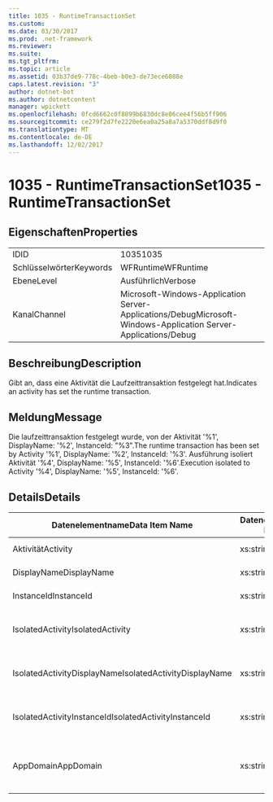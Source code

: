 ```yaml
---
title: 1035 - RuntimeTransactionSet
ms.custom: 
ms.date: 03/30/2017
ms.prod: .net-framework
ms.reviewer: 
ms.suite: 
ms.tgt_pltfrm: 
ms.topic: article
ms.assetid: 03b37de9-778c-4beb-b0e3-de73ece6088e
caps.latest.revision: "3"
author: dotnet-bot
ms.author: dotnetcontent
manager: wpickett
ms.openlocfilehash: 0fcd6662c0f8899b6830dc8e06cee4f56b5ff906
ms.sourcegitcommit: ce279f2d7fe2220e6ea0a25a8a7a5370ddf8d9f0
ms.translationtype: MT
ms.contentlocale: de-DE
ms.lasthandoff: 12/02/2017
---
```

# <a name="1035---runtimetransactionset"></a><span data-ttu-id="75d22-102">1035 - RuntimeTransactionSet</span><span class="sxs-lookup"><span data-stu-id="75d22-102">1035 - RuntimeTransactionSet</span></span>
## <a name="properties"></a><span data-ttu-id="75d22-103">Eigenschaften</span><span class="sxs-lookup"><span data-stu-id="75d22-103">Properties</span></span>  
  
|||  
|-|-|  
|<span data-ttu-id="75d22-104">ID</span><span class="sxs-lookup"><span data-stu-id="75d22-104">ID</span></span>|<span data-ttu-id="75d22-105">1035</span><span class="sxs-lookup"><span data-stu-id="75d22-105">1035</span></span>|  
|<span data-ttu-id="75d22-106">Schlüsselwörter</span><span class="sxs-lookup"><span data-stu-id="75d22-106">Keywords</span></span>|<span data-ttu-id="75d22-107">WFRuntime</span><span class="sxs-lookup"><span data-stu-id="75d22-107">WFRuntime</span></span>|  
|<span data-ttu-id="75d22-108">Ebene</span><span class="sxs-lookup"><span data-stu-id="75d22-108">Level</span></span>|<span data-ttu-id="75d22-109">Ausführlich</span><span class="sxs-lookup"><span data-stu-id="75d22-109">Verbose</span></span>|  
|<span data-ttu-id="75d22-110">Kanal</span><span class="sxs-lookup"><span data-stu-id="75d22-110">Channel</span></span>|<span data-ttu-id="75d22-111">Microsoft-Windows-Application Server-Applications/Debug</span><span class="sxs-lookup"><span data-stu-id="75d22-111">Microsoft-Windows-Application Server-Applications/Debug</span></span>|  
  
## <a name="description"></a><span data-ttu-id="75d22-112">Beschreibung</span><span class="sxs-lookup"><span data-stu-id="75d22-112">Description</span></span>  
 <span data-ttu-id="75d22-113">Gibt an, dass eine Aktivität die Laufzeittransaktion festgelegt hat.</span><span class="sxs-lookup"><span data-stu-id="75d22-113">Indicates an activity has set the runtime transaction.</span></span>  
  
## <a name="message"></a><span data-ttu-id="75d22-114">Meldung</span><span class="sxs-lookup"><span data-stu-id="75d22-114">Message</span></span>  
 <span data-ttu-id="75d22-115">Die laufzeittransaktion festgelegt wurde, von der Aktivität '%1', DisplayName: '%2', InstanceId: "%3".</span><span class="sxs-lookup"><span data-stu-id="75d22-115">The runtime transaction has been set by Activity '%1', DisplayName: '%2', InstanceId: '%3'.</span></span>  <span data-ttu-id="75d22-116">Ausführung isoliert Aktivität '%4', DisplayName: '%5', InstanceId: '%6'.</span><span class="sxs-lookup"><span data-stu-id="75d22-116">Execution isolated to Activity '%4', DisplayName: '%5', InstanceId: '%6'.</span></span>  
  
## <a name="details"></a><span data-ttu-id="75d22-117">Details</span><span class="sxs-lookup"><span data-stu-id="75d22-117">Details</span></span>  
  
|<span data-ttu-id="75d22-118">Datenelementname</span><span class="sxs-lookup"><span data-stu-id="75d22-118">Data Item Name</span></span>|<span data-ttu-id="75d22-119">Datenelementtyp</span><span class="sxs-lookup"><span data-stu-id="75d22-119">Data Item Type</span></span>|<span data-ttu-id="75d22-120">Beschreibung</span><span class="sxs-lookup"><span data-stu-id="75d22-120">Description</span></span>|  
|--------------------|--------------------|-----------------|  
|<span data-ttu-id="75d22-121">Aktivität</span><span class="sxs-lookup"><span data-stu-id="75d22-121">Activity</span></span>|<span data-ttu-id="75d22-122">xs:string</span><span class="sxs-lookup"><span data-stu-id="75d22-122">xs:string</span></span>|<span data-ttu-id="75d22-123">Der Typname der Aktivität.</span><span class="sxs-lookup"><span data-stu-id="75d22-123">The type name of the activity.</span></span>|  
|<span data-ttu-id="75d22-124">DisplayName</span><span class="sxs-lookup"><span data-stu-id="75d22-124">DisplayName</span></span>|<span data-ttu-id="75d22-125">xs:string</span><span class="sxs-lookup"><span data-stu-id="75d22-125">xs:string</span></span>|<span data-ttu-id="75d22-126">Der Anzeigename der Aktivität.</span><span class="sxs-lookup"><span data-stu-id="75d22-126">The display name of the activity.</span></span>|  
|<span data-ttu-id="75d22-127">InstanceId</span><span class="sxs-lookup"><span data-stu-id="75d22-127">InstanceId</span></span>|<span data-ttu-id="75d22-128">xs:string</span><span class="sxs-lookup"><span data-stu-id="75d22-128">xs:string</span></span>|<span data-ttu-id="75d22-129">Die Instanz-ID der Aktivität.</span><span class="sxs-lookup"><span data-stu-id="75d22-129">The instance id of the activity.</span></span>|  
|<span data-ttu-id="75d22-130">IsolatedActivity</span><span class="sxs-lookup"><span data-stu-id="75d22-130">IsolatedActivity</span></span>|<span data-ttu-id="75d22-131">xs:string</span><span class="sxs-lookup"><span data-stu-id="75d22-131">xs:string</span></span>|<span data-ttu-id="75d22-132">Der Typname der Aktivität, für die die Transaktion isoliert ist.</span><span class="sxs-lookup"><span data-stu-id="75d22-132">The type name of the activity that the transaction is isolated to.</span></span>|  
|<span data-ttu-id="75d22-133">IsolatedActivityDisplayName</span><span class="sxs-lookup"><span data-stu-id="75d22-133">IsolatedActivityDisplayName</span></span>|<span data-ttu-id="75d22-134">xs:string</span><span class="sxs-lookup"><span data-stu-id="75d22-134">xs:string</span></span>|<span data-ttu-id="75d22-135">Der Anzeigename der Aktivität, für die die Transaktion isoliert ist.</span><span class="sxs-lookup"><span data-stu-id="75d22-135">The display name of the activity that the transaction is isolated to.</span></span>|  
|<span data-ttu-id="75d22-136">IsolatedActivityInstanceId</span><span class="sxs-lookup"><span data-stu-id="75d22-136">IsolatedActivityInstanceId</span></span>|<span data-ttu-id="75d22-137">xs:string</span><span class="sxs-lookup"><span data-stu-id="75d22-137">xs:string</span></span>|<span data-ttu-id="75d22-138">Die Instanz-ID der Aktivität, für die die Transaktion isoliert ist.</span><span class="sxs-lookup"><span data-stu-id="75d22-138">The instance id of the activity that the transaction is isolated to.</span></span>|  
|<span data-ttu-id="75d22-139">AppDomain</span><span class="sxs-lookup"><span data-stu-id="75d22-139">AppDomain</span></span>|<span data-ttu-id="75d22-140">xs:string</span><span class="sxs-lookup"><span data-stu-id="75d22-140">xs:string</span></span>|<span data-ttu-id="75d22-141">Die von AppDomain.CurrentDomain.FriendlyName zurückgegebene Zeichenfolge.</span><span class="sxs-lookup"><span data-stu-id="75d22-141">The string returned by AppDomain.CurrentDomain.FriendlyName.</span></span>|
